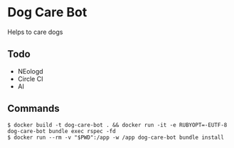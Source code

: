 # Dog Care Bot
Helps to care dogs

## Todo
- NEologd
- Circle CI
- AI

## Commands
```
$ docker build -t dog-care-bot . && docker run -it -e RUBYOPT=-EUTF-8 dog-care-bot bundle exec rspec -fd
$ docker run --rm -v "$PWD":/app -w /app dog-care-bot bundle install
```

